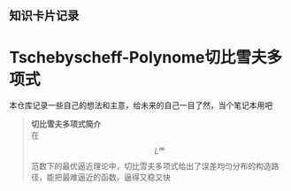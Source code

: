 ## 知识卡片记录

# Tschebyscheff-Polynome切比雪夫多项式

本仓库记录一些自己的想法和主意，给未来的自己一目了然，当个笔记本用吧

> **切比雪夫多项式简介**  
> 在 $$L^\infty$$ 范数下的最优逼近理论中，切比雪夫多项式给出了误差均匀分布的构造路径，能把最难逼近的函数，逼得又稳又快
